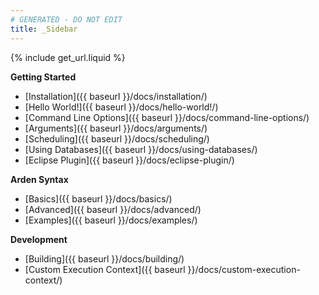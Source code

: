 ```yaml
---
# GENERATED - DO NOT EDIT
title: _Sidebar
---
```

{% include get_url.liquid %}

**Getting Started**
- [Installation]({{ baseurl }}/docs/installation/)
- [Hello World!]({{ baseurl }}/docs/hello-world!/)
- [Command Line Options]({{ baseurl }}/docs/command-line-options/)
- [Arguments]({{ baseurl }}/docs/arguments/)
- [Scheduling]({{ baseurl }}/docs/scheduling/)
- [Using Databases]({{ baseurl }}/docs/using-databases/)
- [Eclipse Plugin]({{ baseurl }}/docs/eclipse-plugin/)

**Arden Syntax**
- [Basics]({{ baseurl }}/docs/basics/)
- [Advanced]({{ baseurl }}/docs/advanced/)
- [Examples]({{ baseurl }}/docs/examples/)

**Development**
- [Building]({{ baseurl }}/docs/building/)
- [Custom Execution Context]({{ baseurl }}/docs/custom-execution-context/)

